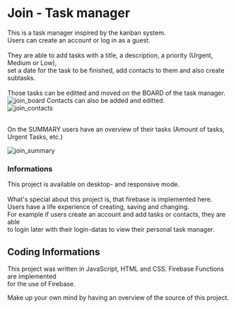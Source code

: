 # Join - Task manager

This is a task manager inspired by the kanban system.<br>
Users can create an account or log in as a guest. <br>
<br>
They are able to add tasks with a title, a description, a priority (Urgent, Medium or Low), <br>
set a date for the task to be finished, add contacts to them and also create subtasks. <br>
<br>
Those tasks can be editted and moved on the BOARD of the task manager. <br>
![join_board](https://github.com/user-attachments/assets/1fef77e0-b0d3-4733-8274-38f33cc60a18)
Contacts can also be added and editted. <br>
![join_contacts](https://github.com/user-attachments/assets/4bbe1ccd-60d1-43fa-8e98-b5a9283783a8)

<br>
On the SUMMARY users have an overview of their tasks (Amount of tasks, Urgent Tasks, etc.) <br>

![join_summary](https://github.com/user-attachments/assets/9e894cf6-ee90-4efa-bdc2-eb3c32b36821)



### Informations

This project is available on desktop- and responsive mode. <br>
<br>
What's special about this project is, that firebase is implemented here. <br>
Users have a life experience of creating, saving and changing. <br>
For example if users create an account and add tasks or contacts, they are able <br>
to login later with their login-datas to view their personal task manager.

## Coding Informations

This project was written in JavaScript, HTML and CSS. Firebase Functions are implemented <br>
for the use of Firebase.<br>

Make up your own mind by having an overview of the source of this project.

